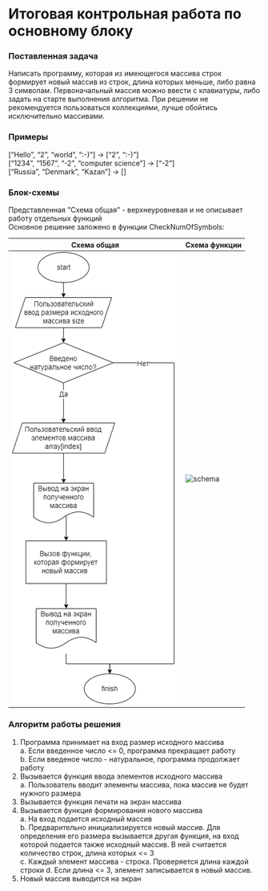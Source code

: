 # Итоговая контрольная работа по основному блоку

### Поставленная задача

Написать программу, которая из имеющегося массива строк формирует новый массив из строк, длина которых меньше, либо равна 3 символам. Первоначальный массив можно ввести с клавиатуры, либо задать на старте выполнения алгоритма. При решении не рекомендуется пользоваться коллекциями, лучше обойтись исключительно массивами.

### Примеры

[“Hello”, “2”, “world”, “:-)”] → [“2”, “:-)”]\
[“1234”, “1567”, “-2”, “computer science”] → [“-2”]\
[“Russia”, “Denmark”, “Kazan”] → []

### Блок-схемы

Представленная "Схема общая" - верхнеуровневая и не описывает работу отдельных функций\
Основное решение заложено в функции CheckNumOfSymbols:


| Схема общая                          | Схема функции                           |
|--------------------------------------|-----------------------------------------|
| ![schema](/control_1.png "schema")   | ![schema](/control_1_func.png "schema") |

### Алгоритм работы решения
1. Программа принимает на вход размер исходного массива\
a. Если введенное число <= 0, программа прекращает работу\
b. Если введеное число - натуральное, программа продолжает работу
2. Вызывается функция ввода элементов исходного массива\
a. Пользователь вводит элементы массива, пока массив не будет нужного размера
3. Вызывается функция печати на экран массива
4. Вызывается функция формирования нового массива\
a. На вход подается исходный массив\
b. Предварительно инициализируется новый массив. Для определения его размера вызывается другая функция, на вход которой подается также исходный массив. В ней считается количество строк, длина которых <= 3\
c. Каждый элемент массива - строка. Проверяется длина каждой строки
d. Если длина <= 3, элемент записывается в новый массив. 
5. Новый массив выводится на экран